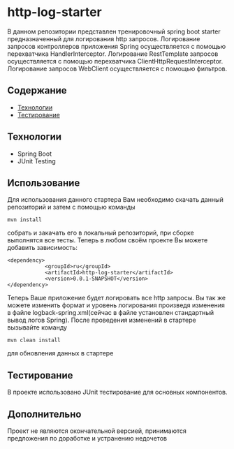 # http-log-starter
В данном репозитории представлен тренировочный spring boot starter предназначенный для логирования http запросов.
Логирование запросов контроллеров приложения Spring осуществляется с помощью перехватчика HandlerInterceptor.
Логирование RestTemplate запросов осуществляется с помощью перехватчика ClientHttpRequestInterceptor.
Логирование запросов WebClient осуществляется с помощью фильтров.

## Содержание
- [Технологии](#технологии)
- [Тестирование](#тестирование)
  
## Технологии
- Spring Boot
- JUnit Testing

## Использование
Для использования данного стартера Вам необходимо скачать данный репозиторий и затем с помощью команды
```
mvn install
```
собрать и закачать его в локальный репозиторий, при сборке выполнятся все тесты. Теперь в любом своём проекте Вы можете добавить зависимость:
```
<dependency>
			<groupId>ru</groupId>
			<artifactId>http-log-starter</artifactId>
			<version>0.0.1-SNAPSHOT</version>
</dependency>
```
Теперь Ваше приложение будет логировать все http запросы.
Вы так же можете изменить формат и уровень логирования произведя изменения в файле logback-spring.xml(сейчас в файле 
установлен стандартный вывод логов Spring).
После проведения изменений в стартере вызывайте команду 
```
mvn clean install
```
для обновления данных в стартере


## Тестирование
В проекте использовано JUnit тестирование для основных компонентов.

## Дополнительно
Проект не являются окончательной версией, принимаются предложения по доработке и устранению недочетов
